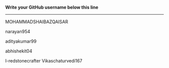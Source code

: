 **Write your GitHub username  below this line**

---


MOHAMMADSHAIBAZQAISAR

narayan954

adityakumar99

abhishekit04

I-redstonecrafter
Vikaschaturvedi167

